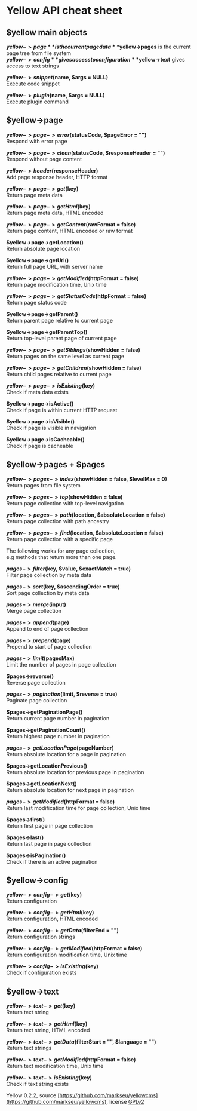 Yellow API cheat sheet
======================

$yellow main objects
--------------------
**$yellow->page** is the current page data  
**$yellow->pages** is the current page tree from file system  
**$yellow->config** gives access to configuration  
**$yellow->text** gives access to text strings  

**$yellow->snippet($name, $args = NULL)**  
Execute code snippet

**$yellow->plugin($name, $args = NULL)**  
Execute plugin command

$yellow->page
-------------
**$yellow->page->error($statusCode, $pageError = "")**  
Respond with error page

**$yellow->page->clean($statusCode, $responseHeader = "")**  
Respond without page content

**$yellow->header($responseHeader)**  
Add page response header, HTTP format

**$yellow->page->get($key)**  
Return page meta data

**$yellow->page->getHtml($key)**  
Return page meta data, HTML encoded

**$yellow->page->getContent($rawFormat = false)**  
Return page content, HTML encoded or raw format

**$yellow->page->getLocation()**  
Return absolute page location

**$yellow->page->getUrl()**  
Return full page URL, with server name

**$yellow->page->getModified($httpFormat = false)**  
Return page modification time, Unix time

**$yellow->page->getStatusCode($httpFormat = false)**  
Return page status code

**$yellow->page->getParent()**  
Return parent page relative to current page

**$yellow->page->getParentTop()**  
Return top-level parent page of current page

**$yellow->page->getSiblings($showHidden = false)**  
Return pages on the same level as current page

**$yellow->page->getChildren($showHidden = false)**  
Return child pages relative to current page

**$yellow->page->isExisting($key)**  
Check if meta data exists

**$yellow->page->isActive()**  
Check if page is within current HTTP request

**$yellow->page->isVisible()**  
Check if page is visible in navigation

**$yellow->page->isCacheable()**  
Check if page is cacheable

$yellow->pages + $pages
-----------------------
**$yellow->pages->index($showHidden = false, $levelMax = 0)**  
Return pages from file system

**$yellow->pages->top($showHidden = false)**  
Return page collection with top-level navigation

**$yellow->pages->path($location, $absoluteLocation = false)**  
Return page collection with path ancestry

**$yellow->pages->find($location, $absoluteLocation = false)**  
Return page collection with a specific page

The following works for any page collection,  
e.g methods that return more than one page. 

**$pages->filter($key, $value, $exactMatch = true)**  
Filter page collection by meta data

**$pages->sort($key, $ascendingOrder = true)**  
Sort page collection by meta data

**$pages->merge($input)**  
Merge page collection

**$pages->append($page)**  
Append to end of page collection

**$pages->prepend($page)**  
Prepend to start of page collection

**$pages->limit($pagesMax)**  
Limit the number of pages in page collection

**$pages->reverse()**  
Reverse page collection

**$pages->pagination($limit, $reverse = true)**  
Paginate page collection

**$pages->getPaginationPage()**  
Return current page number in pagination

**$pages->getPaginationCount()**  
Return highest page number in pagination

**$pages->getLocationPage($pageNumber)**  
Return absolute location for a page in pagination

**$pages->getLocationPrevious()**  
Return absolute location for previous page in pagination

**$pages->getLocationNext()**  
Return absolute location for next page in pagination

**$pages->getModified($httpFormat = false)**  
Return last modification time for page collection, Unix time

**$pages->first()**  
Return first page in page collection

**$pages->last()**  
Return last page in page collection

**$pages->isPagination()**  
Check if there is an active pagination

$yellow->config
---------------
**$yellow->config->get($key)**  
Return configuration

**$yellow->config->getHtml($key)**  
Return configuration, HTML encoded

**$yellow->config->getData($filterEnd = "")**  
Return configuration strings

**$yellow->config->getModified($httpFormat = false)**  
Return configuration modification time, Unix time

**$yellow->config->isExisting($key)**  
Check if configuration exists

$yellow->text
-------------
**$yellow->text->get($key)**  
Return text string

**$yellow->text->getHtml($key)**  
Return text string, HTML encoded

**$yellow->text->getData($filterStart = "", $language = "")**  
Return text strings

**$yellow->text->getModified($httpFormat = false)**  
Return text modification time, Unix time

**$yellow->text->isExisting($key)**  
Check if text string exists

Yellow 0.2.2, source [https://github.com/markseu/yellowcms](https://github.com/markseu/yellowcms), license [GPLv2](http://opensource.org/licenses/GPL-2.0)